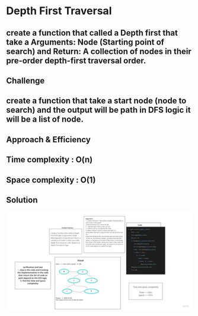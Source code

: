 # Depth First Traversal
<!-- Short summary or background information -->
## create a function that called a Depth first that take a Arguments: Node (Starting point of search) and Return: A collection of nodes in their pre-order depth-first traversal order.

## Challenge

<!-- Description of the challenge -->
## create a function that take a start node (node to  search) and the output will be path in DFS logic   it will be  a list of node.

## Approach & Efficiency
<!-- What approach did you take? Why? What is the Big O space/time for this approach? -->

## Time complexity : O(n)
## Space complexity : O(1)


## Solution

![image5](graph_depth_first.jpg)

